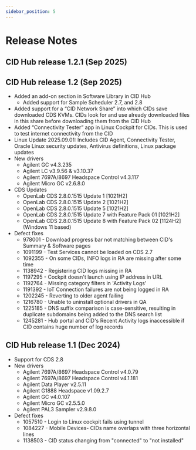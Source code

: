 ```yaml
---
sidebar_position: 5
---
```


# Release Notes

## CID Hub release 1.2.1 (Sep 2025)

## CID Hub release 1.2 (Sep 2025)

- Added an add-on section in Software Library in CID Hub
  - Added support for Sample Scheduler 2.7, and 2.8
- Added support for a “CID Network Share” into which CIDs save downloaded CDS KVMs. CIDs look for and use already downloaded files in this share before downloading them from the CID Hub
- Added “Connectivity Tester” app in Linux Cockpit for CIDs. This is used to test internet connectivity from the CID
- Linux Update 2025.09.01: Includes CID Agent, Connectivity Tester, Oracle Linux security updates, Antivirus definitions, Linux package updates
- New drivers
  - Agilent GC v4.3.235
  - Agilent LC v3.9.56 & v3.10.37
  - Agilent 7697A/8697 Headspace Control v4.3.117
  - Agilent Micro GC v2.6.8.0
- CDS Updates
  - OpenLab CDS 2.8.0.1515 Update 1 [1021H2]
  - OpenLab CDS 2.8.0.1515 Update 2 [1021H2]
  - OpenLab CDS 2.8.0.1515 Update 5 [1021H2]
  - OpenLab CDS 2.8.0.1515 Update 7 with Feature Pack 01 [1021H2]
  - OpenLab CDS 2.8.0.1515 Update 8 with Feature Pack 02 [1124H2] (Windows 11 based)
- Defect fixes
  - 978001 - Download progress bar not matching between CID's Summary & Software pages
  - 1091199 - Test Services cannot be loaded on CDS 2.7
  - 1092355 - On some CIDs, INFO logs in RA are missing after some time
  - 1138942 - Registering CID logs missing in RA
  - 1197295 - Cockpit doesn't launch using IP address in URL
  - 1192764 - Missing category filters in 'Activity Logs'
  - 1191392 - IoT Connection failures are not being logged in RA
  - 1202245 - Reverting to older agent failing
  - 1216780 - Unable to uninstall optional drivers in QA
  - 1225185 - DNS suffix comparison is case-sensitive, resulting in duplicate subdomains being added to the DNS search list
  - 1245281 - Hub portal and CID's Recent Activity logs inaccessible if CID contains huge number of log records

## CID Hub release 1.1 (Dec 2024)

- Support for CDS 2.8
- New drivers
  - Agilent 7697A/8697 Headspace Control v4.0.79
  - Agilent 7697A/8697 Headspace Control v4.1.181
  - Agilent Data Player v2.5.11
  - Agilent G1888 Headspace v1.09.2.7
  - Agilent GC v4.0.107
  - Agilent Micro GC v2.5.5.0
  - Agilent PAL3 Sampler v2.9.8.0
- Defect fixes
  - 1057510 - Login to Linux cockpit fails using tunnel
  - 1084227 - Mobile Devices- CIDs name overlaps with three horizontal lines
  - 1138503 - CID status changing from "connected" to "not installed"

